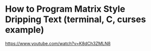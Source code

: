 # How to Program Matrix Style Dripping Text (terminal, C, curses example)


https://www.youtube.com/watch?v=K8dCh3ZMLN8




